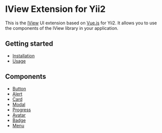 # IView Extension for Yii2

This is the <a href="https://www.iviewui.com/" target="_blank">IView</a> UI extension based on <a href="https://vuejs.org/" target="_blank">Vue.js</a> for Yii2.
It allows you to use the components of the IView library in your application.

## Getting started

* [Installation](installation.md)
* [Usage](usage.md)

## Components

* [Button](button.md)
* [Alert](alert.md)
* [Card](card.md)
* [Modal](modal.md)
* [Progress](progress.md)
* [Avatar](avatar.md)
* [Badge](badge.md)
* [Menu](menu.md)